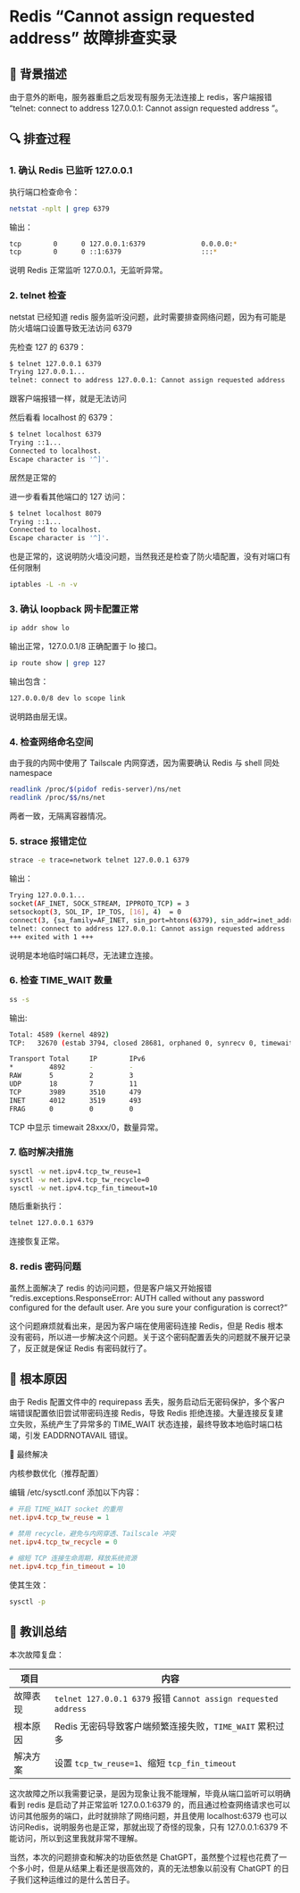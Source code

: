 # Redis “Cannot assign requested address” 故障排查实录

## 🧩 背景描述

由于意外的断电，服务器重启之后发现有服务无法连接上 redis，客户端报错 “telnet: connect to address 127.0.0.1: Cannot assign requested address ”。


## 🔍 排查过程

### 1. 确认 Redis 已监听 127.0.0.1

执行端口检查命令：

```bash
netstat -nplt | grep 6379
```

输出：

```bash
tcp        0      0 127.0.0.1:6379              0.0.0.0:*                   LISTEN      24147/./bin/redis-s 
tcp        0      0 ::1:6379                    :::*                        LISTEN      24147/./bin/redis-s 
```

说明 Redis 正常监听 127.0.0.1，无监听异常。

### 2. telnet 检查

netstat 已经知道 redis 服务监听没问题，此时需要排查网络问题，因为有可能是防火墙端口设置导致无法访问 6379

先检查 127 的 6379：

```bash
$ telnet 127.0.0.1 6379
Trying 127.0.0.1...
telnet: connect to address 127.0.0.1: Cannot assign requested address
```

跟客户端报错一样，就是无法访问

然后看看 localhost 的 6379：

```bash
$ telnet localhost 6379
Trying ::1...
Connected to localhost.
Escape character is '^]'.
```

居然是正常的

进一步看看其他端口的 127 访问：

```bash
$ telnet localhost 8079
Trying ::1...
Connected to localhost.
Escape character is '^]'.
```

也是正常的，这说明防火墙没问题，当然我还是检查了防火墙配置，没有对端口有任何限制

```bash
iptables -L -n -v 
```

### 3. 确认 loopback 网卡配置正常

```bash
ip addr show lo
```

输出正常，127.0.0.1/8 正确配置于 lo 接口。

```bash
ip route show | grep 127
```

输出包含：

```bash
127.0.0.0/8 dev lo scope link
```

说明路由层无误。

### 4. 检查网络命名空间

由于我的内网中使用了 Tailscale 内网穿透，因为需要确认 Redis 与 shell 同处 namespace

```bash
readlink /proc/$(pidof redis-server)/ns/net
readlink /proc/$$/ns/net
```

两者一致，无隔离容器情况。

### 5. strace 报错定位

```bash
strace -e trace=network telnet 127.0.0.1 6379
```

输出：

```bash
Trying 127.0.0.1...
socket(AF_INET, SOCK_STREAM, IPPROTO_TCP) = 3
setsockopt(3, SOL_IP, IP_TOS, [16], 4)  = 0
connect(3, {sa_family=AF_INET, sin_port=htons(6379), sin_addr=inet_addr("127.0.0.1")}, 16) = -1 EADDRNOTAVAIL (Cannot assign requested address)
telnet: connect to address 127.0.0.1: Cannot assign requested address
+++ exited with 1 +++
```

说明是本地临时端口耗尽，无法建立连接。

### 6. 检查 TIME_WAIT 数量

```bash
ss -s
```

输出:

```bash
Total: 4589 (kernel 4892)
TCP:   32670 (estab 3794, closed 28681, orphaned 0, synrecv 0, timewait 28605/0), ports 0

Transport Total     IP        IPv6
*         4892      -         -        
RAW       5         2         3        
UDP       18        7         11       
TCP       3989      3510      479      
INET      4012      3519      493      
FRAG      0         0         0  
```

TCP 中显示 timewait 28xxx/0，数量异常。

### 7. 临时解决措施

```bash
sysctl -w net.ipv4.tcp_tw_reuse=1
sysctl -w net.ipv4.tcp_tw_recycle=0
sysctl -w net.ipv4.tcp_fin_timeout=10
```

随后重新执行：

```bash
telnet 127.0.0.1 6379
```

连接恢复正常。

### 8. redis 密码问题

虽然上面解决了 redis 的访问问题，但是客户端又开始报错 “redis.exceptions.ResponseError: AUTH <password> called without any password configured for the default user. Are you sure your configuration is correct?”

这个问题麻烦就看出来，是因为客户端在使用密码连接 Redis，但是 Redis 根本没有密码，所以进一步解决这个问题。关于这个密码配置丢失的问题就不展开记录了，反正就是保证 Redis 有密码就行了。

## 📌 根本原因

由于 Redis 配置文件中的 requirepass 丢失，服务启动后无密码保护，多个客户端错误配置依旧尝试带密码连接 Redis，导致 Redis 拒绝连接。大量连接反复建立失败，系统产生了异常多的 TIME_WAIT 状态连接，最终导致本地临时端口枯竭，引发 EADDRNOTAVAIL 错误。

🔧 最终解决

内核参数优化（推荐配置）

编辑 /etc/sysctl.conf 添加以下内容：

```ini
# 开启 TIME_WAIT socket 的重用
net.ipv4.tcp_tw_reuse = 1

# 禁用 recycle，避免与内网穿透、Tailscale 冲突
net.ipv4.tcp_tw_recycle = 0

# 缩短 TCP 连接生命周期，释放系统资源
net.ipv4.tcp_fin_timeout = 10
```

使其生效：

```bash
sysctl -p
```

## 🧠 教训总结

本次故障复盘：

| 项目       | 内容                                                                 |
|------------|----------------------------------------------------------------------|
| 故障表现   | `telnet 127.0.0.1 6379` 报错 `Cannot assign requested address`       |
| 根本原因   | Redis 无密码导致客户端频繁连接失败，`TIME_WAIT` 累积过多             |
| 解决方案   | 设置 `tcp_tw_reuse=1`、缩短 `tcp_fin_timeout`                         |



这次故障之所以我需要记录，是因为现象让我不能理解，毕竟从端口监听可以明确看到 redis 是启动了并正常监听 127.0.0.1:6379 的，而且通过检查网络请求也可以访问其他服务的端口，此时就排除了网络问题，并且使用 localhost:6379 也可以访问Redis，说明服务也是正常，那就出现了奇怪的现象，只有 127.0.0.1:6379 不能访问，所以到这里我就非常不理解。

当然，本次的问题排查和解决的功臣依然是 ChatGPT，虽然整个过程也花费了一个多小时，但是从结果上看还是很高效的，真的无法想象以前没有 ChatGPT 的日子我们这种运维过的是什么苦日子。